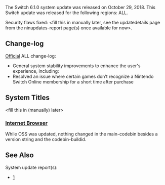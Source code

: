 The Switch 6.1.0 system update was released on October 29, 2018. This
Switch update was released for the following regions: ALL.

Security flaws fixed: \<fill this in manually later, see the
updatedetails page from the ninupdates-report page(s) once available for
now\>.

## Change-log

[Official](https://en-americas-support.nintendo.com/app/answers/detail/a_id/22525/p/897)
ALL change-log:

  - General system stability improvements to enhance the user's
    experience, including:
  - Resolved an issue where certain games don’t recognize a Nintendo
    Switch Online membership for a short time after purchase

## System Titles

\<fill this in (manually) later\>

### [Internet Browser](Internet%20Browser.md "wikilink")

While OSS was updated, nothing changed in the main-codebin besides a
version string and the codebin-buildid.

## See Also

System update
    report(s):

  - [1](https://yls8.mtheall.com/ninupdates/reports.php?date=10-29-18_08-05-12&sys=hac)

